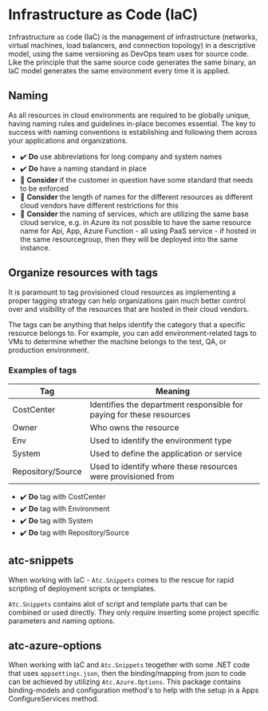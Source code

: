 # Infrastructure as Code (IaC)

`I`nfrastructure `a`s `C`ode (IaC) is the management of infrastructure (networks, virtual machines, load balancers, and connection topology) in a descriptive model, using the same versioning as DevOps team uses for source code. Like the principle that the same source code generates the same binary, an IaC model generates the same environment every time it is applied.

## Naming

As all resources in cloud environments are required to be globally unique, having naming rules and guidelines in-place becomes essential. The key to success with naming conventions is establishing and following them across your applications and organizations.

- ✔️ **Do** use abbreviations for long company and system names
- ✔️ **Do** have a naming standard in place
- 💭 **Consider** if the customer in question have some standard that needs to be enforced
- 💭 **Consider** the length of names for the different resources as different cloud vendors have different restrictions for this
- 💭 **Consider** the naming of services, which are utilizing the same base cloud service, e.g. in Azure its not possible to have the same resource name for Api, App, Azure Function - all using PaaS service - if hosted in the same resourcegroup, then they will be deployed into the same instance.

## Organize resources with tags

It is paramount to tag provisioned cloud resources as implementing a proper tagging strategy can help organizations gain much better control over and visibility of the resources that are hosted in their cloud vendors.

The tags can be anything that helps identify the category that a specific resource belongs to. For example, you can add environment-related tags to VMs to determine whether the machine belongs to the test, QA, or production environment.

### **Examples of tags**

|Tag|Meaning|
|---|---|
|CostCenter|Identifies the department responsible for paying for these resources|
|Owner|Who owns the resource|
|Env|Used to identify the environment type|
|System|Used to define the application or service|
|Repository/Source|Used to identify where these resources were provisioned from|

- ✔️ **Do** tag with CostCenter
- ✔️ **Do** tag with Environment
- ✔️ **Do** tag with System
- ✔️ **Do** tag with Repository/Source

## atc-snippets

When working with IaC - `Atc.Snippets` comes to the rescue for rapid scripting of deployment scripts or templates.

`Atc.Snippets` contains alot of script and template parts that can be combined or used directly. They only require inserting some project specific parameters and naming options.

## atc-azure-options

When working with IaC and `Atc.Snippets` teogether with some .NET code that uses `appsettings.json`, then the binding/mapping from json to code can be achieved by utilizing `Atc.Azure.Options`. This package contains binding-models and configuration method's to help with the setup in a Apps ConfigureServices method.
